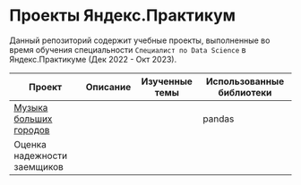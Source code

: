 # Проекты Яндекс.Практикум

Данный репозиторий содержит учебные проекты, выполненные во время обучения специальности `Специалист по Data Science` в Яндекс.Практикуме (Дек 2022 - Окт 2023).

| Проект               | Описание    | Изученные темы            | Использованные библиотеки |
| -------------------- | ----------- | ------------------------- | ------------------------- |
|[Музыка больших городов](https://github.com/uladzislau21/YandexPracticum-projects/tree/main/music_of_big_cities)|||pandas|
|Оценка надежности заемщиков|                           |

